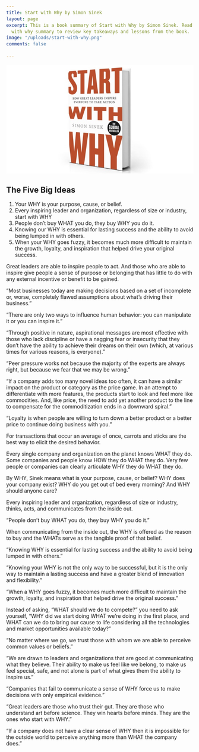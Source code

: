 ```yaml
---
title: Start with Why by Simon Sinek
layout: page
excerpt: This is a book summary of Start with Why by Simon Sinek. Read this Start
  with why summary to review key takeaways and lessons from the book.
image: "/uploads/start-with-why.png"
comments: false

---
```

![](/uploads/start-with-why.png)

## The Five Big Ideas

1. Your WHY is your purpose, cause, or belief.
2. Every inspiring leader and organization, regardless of size or industry, start with WHY
3. People don’t buy WHAT you do, they buy WHY you do it.
4. Knowing our WHY is essential for lasting success and the ability to avoid being lumped in with others.
5. When your WHY goes fuzzy, it becomes much more difficult to maintain the growth, loyalty, and inspiration that helped drive your original success.

Great leaders are able to inspire people to act. And those who are able to inspire give people a sense of purpose or belonging that has little to do with any external incentive or benefit to be gained.

“Most businesses today are making decisions based on a set of incomplete or, worse, completely flawed assumptions about what’s driving their business.”

“There are only two ways to influence human behavior: you can manipulate it or you can inspire it.”

“Through positive in nature, aspirational messages are most effective with those who lack discipline or have a nagging fear or insecurity that they don’t have the ability to achieve their dreams on their own (which, at various times for various reasons, is everyone).”

“Peer pressure works not because the majority of the experts are always right, but because we fear that we may be wrong.”

“If a company adds too many novel ideas too often, it can have a similar impact on the product or category as the price game. In an attempt to differentiate with more features, the products start to look and feel more like commodities. And, like price, the need to add yet another product to the line to compensate for the commoditization ends in a downward spiral.”

“Loyalty is when people are willing to turn down a better product or a better price to continue doing business with you.”

For transactions that occur an average of once, carrots and sticks are the best way to elicit the desired behavior.

Every single company and organization on the planet knows WHAT they do. Some companies and people know HOW they do WHAT they do. Very few people or companies can clearly articulate WHY they do WHAT they do.

By WHY, Sinek means what is your purpose, cause, or belief? WHY does your company exist? WHY do you get out of bed every morning? And WHY should anyone care?

Every inspiring leader and organization, regardless of size or industry, thinks, acts, and communicates from the inside out.

“People don’t buy WHAT you do, they buy WHY you do it.”

When communicating from the inside out, the WHY is offered as the reason to buy and the WHATs serve as the tangible proof of that belief.

“Knowing WHY is essential for lasting success and the ability to avoid being lumped in with others.”

“Knowing your WHY is not the only way to be successful, but it is the only way to maintain a lasting success and have a greater blend of innovation and flexibility.”

“When a WHY goes fuzzy, it becomes much more difficult to maintain the growth, loyalty, and inspiration that helped drive the original success.”

Instead of asking, “WHAT should we do to compete?” you need to ask yourself, “WHY did we start doing WHAT we’re doing in the first place, and WHAT can we do to bring our cause to life considering all the technologies and market opportunities available today?”

“No matter where we go, we trust those with whom we are able to perceive common values or beliefs.”

“We are drawn to leaders and organizations that are good at communicating what they believe. Their ability to make us feel like we belong, to make us feel special, safe, and not alone is part of what gives them the ability to inspire us.”

“Companies that fail to communicate a sense of WHY force us to make decisions with only empirical evidence.”

“Great leaders are those who trust their gut. They are those who understand art before science. They win hearts before minds. They are the ones who start with WHY.”

“If a company does not have a clear sense of WHY then it is impossible for the outside world to perceive anything more than WHAT the company does.”